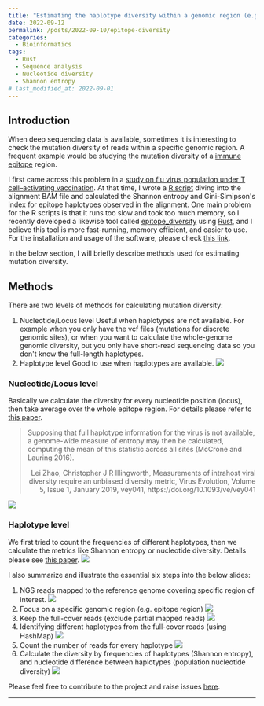 ```yaml
---
title: "Estimating the haplotype diversity within a genomic region (e.g. epitope) "
date: 2022-09-12
permalink: /posts/2022-09-10/epitope-diversity
categories:
  - Bioinformatics
tags:
  - Rust
  - Sequence analysis
  - Nucleotide diversity
  - Shannon entropy
# last_modified_at: 2022-09-01
---
```


## Introduction
When deep sequencing data is available, sometimes it is interesting to check the mutation diversity of reads within a specific genomic region. A frequent example would be studying the mutation diversity of a [immune epitope](https://en.wikipedia.org/wiki/Epitope) region. 

I first came across this problem in a [study on flu virus population under T cell–activating vaccination](https://www.science.org/doi/full/10.1126/sciadv.abl5209). At that time, I wrote a [R script]((https://github.com/Koohoko/T-cell-activating-vaccines-flu-mutation/blob/5bcf43cc406463ae2e7254c870209cfbb05d0bf1/scripts/diveristy.r#L161-L164)) diving into the alignment BAM file and calculated the Shannon entropy and Gini-Simipson's index for epitope haplotypes observed in the alignment. One main problem for the R scripts is that it runs too slow and took too much memory, so I recently developed a likewise tool called [epitope_diversity](https://github.com/Koohoko/epitope_diversity) using [Rust](https://www.rust-lang.org), and I believe this tool is more fast-running, memory efficient, and easier to use. For the installation and usage of the software, please check [this link](https://github.com/Koohoko/epitope_diversity#usage). 

In the below section, I will briefly describe methods used for estimating mutation diversity.

## Methods
There are two levels of methods for calculating mutation diversity:
  1. Nucleotide/Locus level
     Useful when haplotypes are not available. For example when you only have the vcf files (mutations for discrete genomic sites), or when you want to calculate the whole-genome genomic diversity, but you only have short-read sequencing data so you don't know the full-length haplotypes.
  2. Haplotype level
     Good to use when haplotypes are available.
![](/files/diversity_measurement/diversity_measurement_SFLU.003.jpeg)

### Nucleotide/Locus level
Basically we calculate the diversity for every nucleotide position (locus), then take average over the whole epitope region. For details please refer to [this paper](https://academic.oup.com/ve/article/5/1/vey041/5304643).
>  Supposing that full haplotype information for the virus is not available, a genome-wide measure of entropy may then be calculated, computing the mean of this statistic across all sites (McCrone and Lauring 2016).
> <p style='text-align: right;'>  Lei Zhao, Christopher J R Illingworth, Measurements of intrahost viral diversity require an unbiased diversity metric, Virus Evolution, Volume 5, Issue 1, January 2019, vey041, https://doi.org/10.1093/ve/vey041 </p>

![](/files/diversity_measurement/diversity_measurement_SFLU.004.jpeg)

### Haplotype level
We first tried to count the frequencies of different haplotypes, then we calculate the metrics like Shannon entropy or nucleotide diversity. Details please see [this paper](https://www.sciencedirect.com/science/article/pii/S004268221630037X).
![](/files/diversity_measurement/diversity_measurement_SFLU.006.jpeg)

I also summarize and illustrate the essential six steps into the below slides:
1. NGS reads mapped to the reference genome covering specific region of interest.
![](/files/diversity_measurement/diversity_measurement_SFLU.008.jpeg)
2. Focus on a specific genomic region (e.g. epitope region)
![](/files/diversity_measurement/diversity_measurement_SFLU.009.jpeg)
3. Keep the full-cover reads (exclude partial mapped reads)
![](/files/diversity_measurement/diversity_measurement_SFLU.010.jpeg)
4. Identifying different haplotypes from the full-cover reads (using HashMap)
![](/files/diversity_measurement/diversity_measurement_SFLU.011.jpeg)
5. Count the number of reads for every haplotype
![](/files/diversity_measurement/diversity_measurement_SFLU.012.jpeg)
6. Calculate the diversity by frequencies of haplotypes (Shannon entropy), and nucleotide difference between haplotypes (population nucleotide diversity)
![](/files/diversity_measurement/diversity_measurement_SFLU.013.jpeg)

Please feel free to contribute to the project and raise issues [here](https://github.com/Koohoko/epitope_diversity).

---
